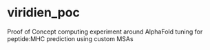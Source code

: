 # viridien_poc
Proof of Concept computing experiment around AlphaFold tuning for peptide:MHC prediction using custom MSAs
